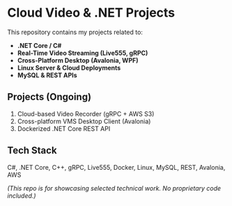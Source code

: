 # Cloud Video & .NET Projects

This repository contains my projects related to:
- **.NET Core / C#**
- **Real-Time Video Streaming (Live555, gRPC)**
- **Cross-Platform Desktop (Avalonia, WPF)**
- **Linux Server & Cloud Deployments**
- **MySQL & REST APIs**

## Projects (Ongoing)
1. Cloud-based Video Recorder (gRPC + AWS S3)
2. Cross-platform VMS Desktop Client (Avalonia)
3. Dockerized .NET Core REST API

## Tech Stack
C#, .NET Core, C++, gRPC, Live555, Docker, Linux, MySQL, REST, Avalonia, AWS

*(This repo is for showcasing selected technical work. No proprietary code included.)*
